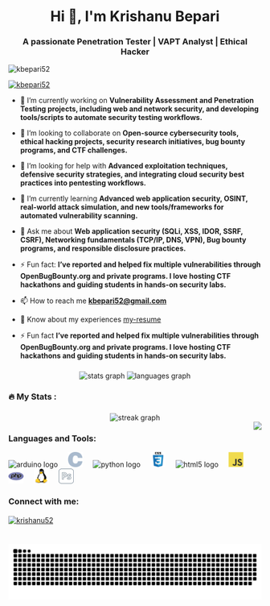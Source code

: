 <h1 align="center">Hi 👋, I'm Krishanu Bepari</h1>
<h3 align="center">A passionate Penetration Tester | VAPT Analyst | Ethical Hacker</h3>

<p align="left"> <img src="https://komarev.com/ghpvc/?username=kbepari52&label=Profile%20views&color=0e75b6&style=flat" alt="kbepari52" /> </p>

<p align="left"> <a href="https://github.com/ryo-ma/github-profile-trophy"><img src="https://github-profile-trophy.vercel.app/?username=kbepari52" alt="kbepari52" /></a> </p>

- 🔭 I’m currently working on **Vulnerability Assessment and Penetration Testing projects, including web and network security, and developing tools/scripts to automate security testing workflows.**

- 👯 I’m looking to collaborate on **Open-source cybersecurity tools, ethical hacking projects, security research initiatives, bug bounty programs, and CTF challenges.**

- 🤝 I’m looking for help with **Advanced exploitation techniques, defensive security strategies, and integrating cloud security best practices into pentesting workflows.**

- 🌱 I’m currently learning **Advanced web application security, OSINT, real-world attack simulation, and new tools/frameworks for automated vulnerability scanning.**

- 💬 Ask me about **Web application security (SQLi, XSS, IDOR, SSRF, CSRF), Networking fundamentals (TCP/IP, DNS, VPN), Bug bounty programs, and responsible disclosure practices.**

- ⚡ Fun fact: **I’ve reported and helped fix multiple vulnerabilities through OpenBugBounty.org and private programs. I love hosting CTF hackathons and guiding students in hands-on security labs.**

- 📫 How to reach me **kbepari52@gmail.com**

- 📄 Know about my experiences [my-resume](https://krishanu-bepari-resume.tiiny.site)

- ⚡ Fun fact **I’ve reported and helped fix multiple vulnerabilities through OpenBugBounty.org and private programs. I love hosting CTF hackathons and guiding students in hands-on security labs.**

###

<div align="center">
  <img src="https://github-readme-stats.vercel.app/api?username=maurodesouza&hide_title=false&hide_rank=false&show_icons=true&include_all_commits=true&count_private=true&disable_animations=false&theme=dracula&locale=en&hide_border=false" height="150" alt="stats graph"  />
  <img src="https://github-readme-stats.vercel.app/api/top-langs?username=maurodesouza&locale=en&hide_title=false&layout=compact&card_width=320&langs_count=5&theme=dracula&hide_border=false" height="150" alt="languages graph"  />
</div>

###
<h3 align="left">🔥   My Stats :</h3>

###

<div align="center">
  <img src="https://streak-stats.demolab.com?user=maurodesouza&locale=en&mode=daily&theme=dark&hide_border=false&border_radius=5&order=3" height="220" alt="streak graph"  />
</div>

<img align="right" height="150" src="https://i.ibb.co/TBybz5Pp/giphy.gif"  />

###
<h3 align="left">Languages and Tools:</h3>
<div align="left">
  <img src="https://cdn.worldvectorlogo.com/logos/arduino-1.svg" height="30" alt="arduino logo"  />
  <img width="12" />
  <img src="https://raw.githubusercontent.com/devicons/devicon/master/icons/c/c-original.svg" height="30" alt="c logo"  />
  <img width="12" />
  <img src="https://cdn.jsdelivr.net/gh/devicons/devicon/icons/python/python-original.svg" height="30" alt="python logo"  />
  <img width="12" />
  <img src="https://raw.githubusercontent.com/devicons/devicon/master/icons/css3/css3-original-wordmark.svg" height="30" alt="css3 logo"  />
  <img width="12" />
  <img src="https://cdn.jsdelivr.net/gh/devicons/devicon/icons/html5/html5-original.svg" height="30" alt="html5 logo"  />
  <img width="12" />
  <img src="https://raw.githubusercontent.com/devicons/devicon/master/icons/javascript/javascript-original.svg" height="30" alt="javascript logo"  />
  <img width="12" />
  <img src="https://raw.githubusercontent.com/devicons/devicon/master/icons/php/php-original.svg" height="30" alt="php logo"  />
   <img width="12" />
  <img src="https://raw.githubusercontent.com/devicons/devicon/master/icons/linux/linux-original.svg" height="30" alt="linux logo"  />
  <img width="12" />
  <img src="https://raw.githubusercontent.com/devicons/devicon/master/icons/photoshop/photoshop-line.svg" height="30" alt="photoshop logo"  />
</div>

###

<h3 align="left">Connect with me:</h3>
<p align="left">
<a href="https://linkedin.com/in/krishanu52" target="blank"><img align="center" src="https://img.shields.io/static/v1?message=LinkedIn&logo=linkedin&label=&color=0077B5&logoColor=white&labelColor=&style=for-the-badge" alt="krishanu52" /></a>
</p>

###

<br clear="both">

<img src="https://raw.githubusercontent.com/platane/snk/output/github-contribution-grid-snake-dark.svg" alt="Snake animation" />

###
